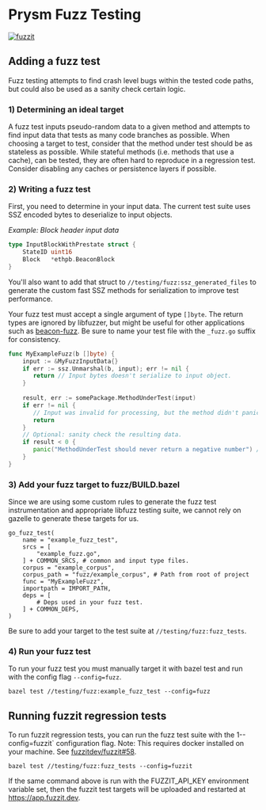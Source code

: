 # Prysm Fuzz Testing

[![fuzzit](https://app.fuzzit.dev/badge?org_id=prysmaticlabs-gh)](https://app.fuzzit.dev/orgs/prysmaticlabs-gh/dashboard)

## Adding a fuzz test

Fuzz testing attempts to find crash level bugs within the tested code paths, but could also be used
as a sanity check certain logic. 

### 1) Determining an ideal target

A fuzz test inputs pseudo-random data to a given method and attempts to find input data that tests
as many code branches as possible. When choosing a target to test, consider that the method under
test should be as stateless as possible. While stateful methods (i.e. methods that use a cache), 
can be tested, they are often hard to reproduce in a regression test. Consider disabling any caches
or persistence layers if possible. 

### 2) Writing a fuzz test

First, you need to determine in your input data. The current test suite uses SSZ encoded bytes to
deserialize to input objects. 

_Example: Block header input data_

```go
type InputBlockWithPrestate struct {
	StateID uint16
	Block   *ethpb.BeaconBlock
}
```

You'll also want to add that struct to `//testing/fuzz:ssz_generated_files` to generate the custom fast SSZ
methods for serialization to improve test performance.

Your fuzz test must accept a single argument of type `[]byte`. The return types are ignored by 
libfuzzer, but might be useful for other applications such as 
[beacon-fuzz](https://github.com/sigp/beacon-fuzz). Be sure to name your test file with the
`_fuzz.go` suffix for consistency. 

```go
func MyExampleFuzz(b []byte) {
    input := &MyFuzzInputData{}
    if err := ssz.Unmarshal(b, input); err != nil {
       return // Input bytes doesn't serialize to input object.
    }
    
    result, err := somePackage.MethodUnderTest(input)
    if err != nil {
       // Input was invalid for processing, but the method didn't panic so that's OK.
       return 
    }
    // Optional: sanity check the resulting data.
    if result < 0 {
       panic("MethodUnderTest should never return a negative number") // Fail!
    }
}
```

### 3) Add your fuzz target to fuzz/BUILD.bazel

Since we are using some custom rules to generate the fuzz test instrumentation and appropriate
libfuzz testing suite, we cannot rely on gazelle to generate these targets for us.

```starlark
go_fuzz_test(
    name = "example_fuzz_test",
    srcs = [
        "example_fuzz.go",
    ] + COMMON_SRCS, # common and input type files.
    corpus = "example_corpus",
    corpus_path = "fuzz/example_corpus", # Path from root of project
    func = "MyExampleFuzz",
    importpath = IMPORT_PATH,
    deps = [
        # Deps used in your fuzz test.
    ] + COMMON_DEPS,
)
```

Be sure to add your target to the test suite at `//testing/fuzz:fuzz_tests`.

### 4) Run your fuzz test

To run your fuzz test you must manually target it with bazel test and run with the config flag 
`--config=fuzz`.

```
bazel test //testing/fuzz:example_fuzz_test --config=fuzz
```

## Running fuzzit regression tests

To run fuzzit regression tests, you can run the fuzz test suite with the 1--config=fuzzit`
configuration flag. Note: This requires docker installed on your machine. See 
[fuzzitdev/fuzzit#58](https://github.com/fuzzitdev/fuzzit/issues/58).

```
bazel test //testing/fuzz:fuzz_tests --config=fuzzit
```

If the same command above is run with the FUZZIT_API_KEY environment variable set, then the fuzzit
test targets will be uploaded and restarted at https://app.fuzzit.dev.
